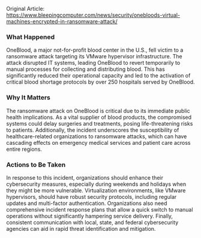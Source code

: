 Original Article: https://www.bleepingcomputer.com/news/security/onebloods-virtual-machines-encrypted-in-ransomware-attack/

### What Happened

OneBlood, a major not-for-profit blood center in the U.S., fell victim to a ransomware attack targeting its VMware hypervisor infrastructure. The attack disrupted IT systems, leading OneBlood to revert temporarily to manual processes for collecting and distributing blood. This has significantly reduced their operational capacity and led to the activation of critical blood shortage protocols by over 250 hospitals served by OneBlood.

### Why It Matters

The ransomware attack on OneBlood is critical due to its immediate public health implications. As a vital supplier of blood products, the compromised systems could delay surgeries and treatments, posing life-threatening risks to patients. Additionally, the incident underscores the susceptibility of healthcare-related organizations to ransomware attacks, which can have cascading effects on emergency medical services and patient care across entire regions.

### Actions to Be Taken

In response to this incident, organizations should enhance their cybersecurity measures, especially during weekends and holidays when they might be more vulnerable. Virtualization environments, like VMware hypervisors, should have robust security protocols, including regular updates and multi-factor authentication. Organizations also need comprehensive incident response plans that allow a quick switch to manual operations without significantly hampering service delivery. Finally, consistent communication with local, state, and federal cybersecurity agencies can aid in rapid threat identification and mitigation.